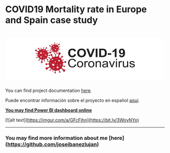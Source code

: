 # **COVID19 Mortality rate in Europe and Spain case study**

# ![Image text]( https://github.com/joseibanezlujan/Covid19/blob/main/header.jpg)

You can find project documentation [here](https://github.com/joseibanezlujan/Covid19/blob/main/1-Covid-ENG.md).

Puede encontrar información sobre el proyecto en español [aquí](https://github.com/joseibanezlujan/Covid19/blob/main/1-Covid-SPA.md).

[**You may find Power BI dashboard online**](https://bit.ly/3WoyNYo)

[![alt text](https://imgur.com/a/GFcFihn](https://bit.ly/3WoyNYo)

* * *

### You may find more information about me [here] (https://github.com/joseibanezlujan)
